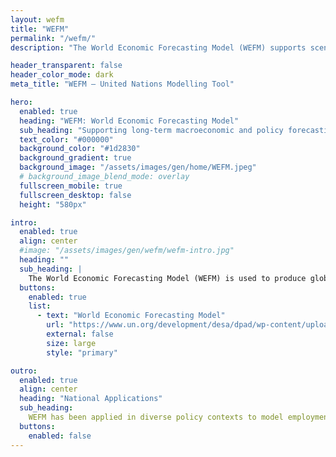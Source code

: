 ```yaml
---
layout: wefm
title: "WEFM"
permalink: "/wefm/"
description: "The World Economic Forecasting Model (WEFM) supports scenario-based macroeconomic forecasting and long-term planning."

header_transparent: false
header_color_mode: dark
meta_title: "WEFM – United Nations Modelling Tool"

hero:
  enabled: true
  heading: "WEFM: World Economic Forecasting Model"
  sub_heading: "Supporting long-term macroeconomic and policy forecasting through integrated modelling techniques."
  text_color: "#000000"
  background_color: "#1d2830"
  background_gradient: true
  background_image: "/assets/images/gen/home/WEFM.jpeg"
  # background_image_blend_mode: overlay
  fullscreen_mobile: true
  fullscreen_desktop: false
  height: "580px"

intro:
  enabled: true
  align: center
  #image: "/assets/images/gen/wefm/wefm-intro.jpg"
  heading: ""
  sub_heading: |
    The World Economic Forecasting Model (WEFM) is used to produce globally consistent short-term projections at the country level. It was developed by the Development Analysis and Policy Division of the United Nations Department of Economic and Social Affairs. The model allows users to specify alternative assumptions about future economic contexts and policy responses across groups of countries and to trace macroeconomic outcomes over short-, medium-, and long-term timescales. WEFM is designed to simulate the macroeconomic impacts on countries and regions of exogenous shocks to the global economy, including potential effects of major shifts in market confidence (such as reversals following asset price bubbles), changes in international trade and financial regulation, and the spillover effects of significant policy changes in major economies.
  buttons:
    enabled: true
    list:
      - text: "World Economic Forecasting Model"
        url: "https://www.un.org/development/desa/dpad/wp-content/uploads/sites/45/publication/2016_Apr_WorldEconomicForecastingModel.pdf"
        external: false
        size: large
        style: "primary"

outro:
  enabled: true
  align: center
  heading: "National Applications"
  sub_heading: 
    WEFM has been applied in diverse policy contexts to model employment strategies, industrial development scenarios, and fiscal sustainability. It supports decision-makers in planning for economic resilience and structural transformation.
  buttons:
    enabled: false
---
```

